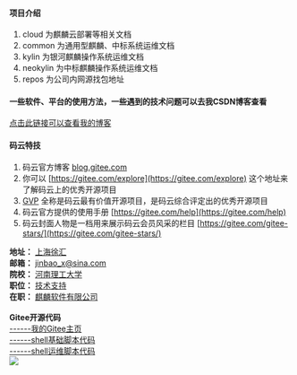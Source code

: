 #### 项目介绍
1.  cloud	为麒麟云部署等相关文档
2.  common	为通用型麒麟、中标系统运维文档
3.  kylin	为银河麒麟操作系统运维文档
4.  neokylin	为中标麒麟操作系统运维文档
5.  repos	为公司内网源找包地址


#### 一些软件、平台的使用方法，一些遇到的技术问题可以去我CSDN博客查看

[点击此链接可以查看我的博客](https://blog.csdn.net/qq_42428671)


#### 码云特技

1.  码云官方博客 [blog.gitee.com](https://blog.gitee.com)
2.  你可以 [https://gitee.com/explore](https://gitee.com/explore) 这个地址来了解码云上的优秀开源项目
3.  [GVP](https://gitee.com/gvp) 全称是码云最有价值开源项目，是码云综合评定出的优秀开源项目
4.  码云官方提供的使用手册 [https://gitee.com/help](https://gitee.com/help)
5.  码云封面人物是一档用来展示码云会员风采的栏目 [https://gitee.com/gitee-stars/](https://gitee.com/gitee-stars/)


<div>
<b font-weight="bold">地址：</b>
<a href="https://map.baidu.com" target="_blank">上海徐汇</a>
</div>

<div>
<b font-weight="bold">邮箱：</b>
<a href="mailto:jinbao_x@sina.com" target="_blank">jinbao_x@sina.com</a>
</div>

<div>
<b font-weight="bold">院校：</b>
<a href="http://www.hpu.edu.cn/www/index.html" target="_blank">河南理工大学</a>
</div>

<div>
<b font-weight="bold">职位：</b>
<a href="https://weibo.com/u/6031892496" target="_blank">技术支持</a>
</div>

<div>
<b font-weight="bold">在职：</b>
<a href="http://www.kylinos.cn/" target="_blank">麒麟软件有限公司</a>
</div>

<div>
<b font-weight="bold"><br></b>
<a href="https://gitee.com/jinbao_x/shell" target="_blank"></a>
</div>



<div>
<b font-weight="bold">  Gitee开源代码 </b>
<a href="https://gitee.com/jinbao_x/shell" target="_blank"></a>
</div>

<div>
<b font-weight="bold"></b>
<a href="https://gitee.com/jinbao_x" target="_blank">------我的Gitee主页</a>
</div>

<div>
<b font-weight="bold"></b>
<a href="https://gitee.com/jinbao_x/shell/tree/master/shell_script/shell_basic" target="_blank">------shell基础脚本代码</a>
</div>

<div>
<b font-weight="bold"></b>
<a href="https://gitee.com/jinbao_x/shell/tree/master/shell_script/script_advanced" target="_blank">------shell运维脚本代码</a>
</div>


<img src="https://img-blog.csdnimg.cn/20201026100921589.gif">
